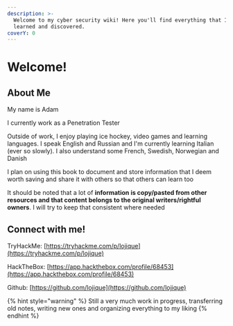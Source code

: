 ```yaml
---
description: >-
  Welcome to my cyber security wiki! Here you'll find everything that I've
  learned and discovered.
coverY: 0
---
```


# Welcome!

## About Me

My name is Adam

I currently work as a Penetration Tester

Outside of work, I enjoy playing ice hockey, video games and learning languages. I speak English and Russian and I'm currently learning Italian (ever so slowly). I also understand some French, Swedish, Norwegian and Danish

I plan on using this book to document and store information that I deem worth saving and share it with others so that others can learn too

It should be noted that a lot of **information is copy/pasted from other resources and that content belongs to the original writers/rightful owners**. I will try to keep that consistent where needed

## Connect with me!

TryHackMe: [https://tryhackme.com/p/lojique](https://tryhackme.com/p/lojique)

HackTheBox: [https://app.hackthebox.com/profile/68453](https://app.hackthebox.com/profile/68453)

Github: [https://github.com/lojique](https://github.com/lojique)

{% hint style="warning" %}
Still a very much work in progress, transferring old notes, writing new ones and organizing everything to my liking
{% endhint %}
